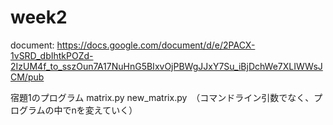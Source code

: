# week2

document: https://docs.google.com/document/d/e/2PACX-1vSRD_dbIhtkPOZd-2IzUM4f_to_sszOun7A17NuHnG5BIxvOjPBWgJJxY7Su_iBjDchWe7XLIWWsJCM/pub

宿題1のプログラム
matrix.py
new_matrix.py　（コマンドライン引数でなく、プログラムの中でnを変えていく）
